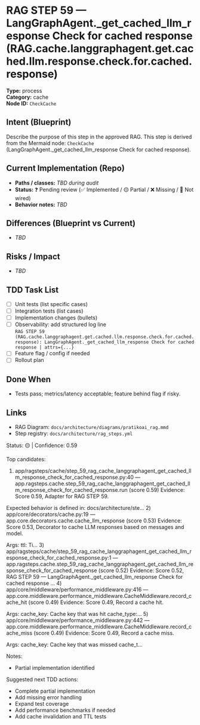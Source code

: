 # RAG STEP 59 — LangGraphAgent._get_cached_llm_response Check for cached response (RAG.cache.langgraphagent.get.cached.llm.response.check.for.cached.response)

**Type:** process  
**Category:** cache  
**Node ID:** `CheckCache`

## Intent (Blueprint)
Describe the purpose of this step in the approved RAG. This step is derived from the Mermaid node: `CheckCache` (LangGraphAgent._get_cached_llm_response Check for cached response).

## Current Implementation (Repo)
- **Paths / classes:** _TBD during audit_
- **Status:** ❓ Pending review (✅ Implemented / 🟡 Partial / ❌ Missing / 🔌 Not wired)
- **Behavior notes:** _TBD_

## Differences (Blueprint vs Current)
- _TBD_

## Risks / Impact
- _TBD_

## TDD Task List
- [ ] Unit tests (list specific cases)
- [ ] Integration tests (list cases)
- [ ] Implementation changes (bullets)
- [ ] Observability: add structured log line  
  `RAG STEP 59 (RAG.cache.langgraphagent.get.cached.llm.response.check.for.cached.response): LangGraphAgent._get_cached_llm_response Check for cached response | attrs={...}`
- [ ] Feature flag / config if needed
- [ ] Rollout plan

## Done When
- Tests pass; metrics/latency acceptable; feature behind flag if risky.

## Links
- RAG Diagram: `docs/architecture/diagrams/pratikoai_rag.mmd`
- Step registry: `docs/architecture/rag_steps.yml`


<!-- AUTO-AUDIT:BEGIN -->
Status: 🟡  |  Confidence: 0.59

Top candidates:
1) app/ragsteps/cache/step_59_rag_cache_langgraphagent_get_cached_llm_response_check_for_cached_response.py:40 — app.ragsteps.cache.step_59_rag_cache_langgraphagent_get_cached_llm_response_check_for_cached_response.run (score 0.59)
   Evidence: Score 0.59, Adapter for RAG STEP 59.

Expected behavior is defined in:
docs/architecture/ste...
2) app/core/decorators/cache.py:19 — app.core.decorators.cache.cache_llm_response (score 0.53)
   Evidence: Score 0.53, Decorator to cache LLM responses based on messages and model.

Args:
    ttl: Ti...
3) app/ragsteps/cache/step_59_rag_cache_langgraphagent_get_cached_llm_response_check_for_cached_response.py:1 — app.ragsteps.cache.step_59_rag_cache_langgraphagent_get_cached_llm_response_check_for_cached_response (score 0.52)
   Evidence: Score 0.52, RAG STEP 59 — LangGraphAgent._get_cached_llm_response Check for cached response
...
4) app/core/middleware/performance_middleware.py:416 — app.core.middleware.performance_middleware.CacheMiddleware.record_cache_hit (score 0.49)
   Evidence: Score 0.49, Record a cache hit.

Args:
    cache_key: Cache key that was hit
    cache_type:...
5) app/core/middleware/performance_middleware.py:442 — app.core.middleware.performance_middleware.CacheMiddleware.record_cache_miss (score 0.49)
   Evidence: Score 0.49, Record a cache miss.

Args:
    cache_key: Cache key that was missed
    cache_t...

Notes:
- Partial implementation identified

Suggested next TDD actions:
- Complete partial implementation
- Add missing error handling
- Expand test coverage
- Add performance benchmarks if needed
- Add cache invalidation and TTL tests
<!-- AUTO-AUDIT:END -->